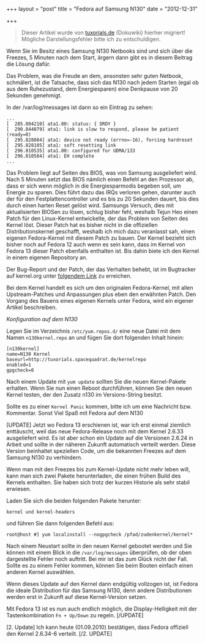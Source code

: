 +++
layout = "post"
title = "Fedora auf Samsung N130"
date = "2012-12-31"

+++

>
> Dieser Artikel wurde von [tuxorials.de](http://tuxorials.de) (Dokuwiki) hierher migriert!
> Mögliche Darstellungsfehler bitte ich zu entschuldigen.
>


Wenn Sie im Besitz eines Samsung N130 Netbooks sind und sich über die
Freezes, 5 Minuten nach dem Start, ärgern dann gibt es in diesem Beitrag
die Lösung dafür.

Das Problem, was die Freude an dem, ansonsten sehr guten Netbook,
schmälert, ist die Tatsache, dass sich das N130 nach jedem Starten (egal
ob aus dem Ruhezustand, dem Energiesparen) eine Denkpause von 20
Sekunden genehmigt.

In der /var/log/messages ist dann so ein Eintrag zu sehen:

```
...
[  285.804210] ata1.00: status: { DRDY }
[  290.844079] ata1: link is slow to respond, please be patient (ready=0)
[  295.828084] ata1: device not ready (errno=-16), forcing hardreset
[  295.828105] ata1: soft resetting link
[  296.010535] ata1.00: configured for UDMA/133
[  296.010584] ata1: EH complete
...
```

Das Problem liegt auf Seiten des BIOS, was von Samsung ausgeliefert
wird. Nach 5 Minuten setzt das BIOS nämlich einen Befehl an den
Prozessor ab, dass er sich wenn möglich in die Energiesparmodis begeben
soll, um Energie zu sparen. Dies führt dazu das IRQs verloren gehen,
darunter auch der für den Festplattencontroller und es bis zu 20
Sekunden dauert, bis dies durch einen harten Reset gelöst wird. Samsungs
Versuch, dies mit aktualisierten BIOSen zu lösen, schlug bisher fehl,
weshalb Tejun Heo einen Patch für den Linux-Kernel entwickelte, der das
Problem von Seiten des Kernel löst. Dieser Patch hat es bisher nicht in
die offiziellen Distributionskernel geschafft, weshalb ich mich dazu
veranlasst sah, einen eigenen Fedora-Kernel mit diesem Patch zu bauen.
Der Kernel bezieht sich bisher noch auf Fedora 12 auch wenn es sein
kann, dass im Kernel von Fedora 13 dieser Patch ebenfalls enthalten ist.
Bis dahin biete ich den Kernel in einem eigenen Repository an.

Der Bug-Report und der Patch, der das Verhalten behebt, ist im
Bugtracker auf kernel.org unter [folgendem Link](https://bugzilla.kernel.org/show_bug.cgi?id=14314 "https://bugzilla.kernel.org/show_bug.cgi?id=14314")
zu erreichen.

Bei dem Kernel handelt es sich um den originalen Fedora-Kernel, mit
allen Upstream-Patches und Anpassungen plus eben den erwähnten Patch.
Den Vorgang des Bauens eines eigenen Kernels unter Fedora, wird ein
eigener Artikel beschreiben.

*Konfiguration auf dem N130*

Legen Sie im Verzeichnis `/etc/yum.repos.d/` eine neue Datei mit dem
Namen `n130kernel.repo` an und fügen Sie dort folgenden Inhalt hinein:

```
[n130kernel]
name=N130 Kernel
baseurl=http://tuxorials.spacequadrat.de/kernelrepo
enabled=1
gpgcheck=0
```

Nach einem Update mit `yum update` sollten Sie die neuen Kernel-Pakete
erhalten. Wenn Sie nun einen Reboot durchführen, können Sie den neuen
Kernel testen, der den Zusatz n130 im Versions-String besitzt.

Sollte es zu einer `Kernel Panic` kommen, bitte ich um eine Nachricht
bzw. Kommentar. Sonst Viel Spaß mit Fedora auf dem N130

[UPDATE] Jetzt wo Fedora 13 erschienen ist, war ich erst einmal ziemlich
enttäuscht, weil das neue Fedora-Release noch mit dem Kernel 2.6.33
ausgeliefert wird. Es ist aber schon ein Update auf die Versionen 2.6.24
in Arbeit und sollte in der näheren Zukunft automatisch verteilt werden.
Diese Version beinhaltet speziellen Code, um die bekannten Freezes auf
dem Samsung N130 zu verhindern.

Wenn man mit den Freezes bis zum Kernel-Update nicht mehr leben will,
kann man sich zwei Pakete herunterladen, die einen frühen Build des
Kernels enthalten. Sie haben sich trotz der kurzen Historie als sehr
stabil erwiesen.

Laden Sie sich die beiden folgenden Pakete herunter:

```
kernel und kernel-headers
```

und führen Sie dann folgenden Befehl aus:

```
root@host #] yum localinstall --nogpgcheck /pfad/zudenkernel/kernel*
```

Nach einem Neustart sollte in den neuen Kernel gebootet werden und Sie
können mit einem Blick in die `/var/log/messages` überprüfen, ob der
oben dargestellte Fehler noch auftritt. Bei mir ist das zum Glück nicht
der Fall. Sollte es zu einem Fehler kommen, können Sie beim Booten
einfach einen anderen Kernel auswählen.

Wenn dieses Update auf den Kernel dann endgültig vollzogen ist, ist
Fedora die ideale Distribution für das Samsung N130, denn andere
Distributionen werden erst in Zukunft auf diese Kernel-Version setzen.

Mit Fedora 13 ist es nun auch endlich möglich, die Display-Helligkeit
mit der Tastenkombination `Fn + Up/Down` zu regeln. [/UPDATE]

[2. Update] Ich kann heute (01.09.2010) bestätigen, dass Fedora
offiziell den Kernel 2.6.34-6 verteilt. [/2. UPDATE]
